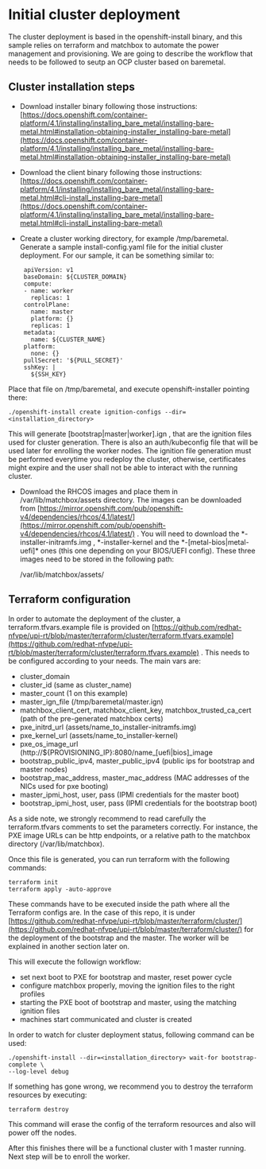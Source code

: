 # Initial cluster deployment

The cluster deployment is based in the openshift-install binary, and this sample relies on terraform and matchbox to automate the power management and provisioning. We are going to describe the workflow that needs to be followed to seutp an OCP cluster based on baremetal.

## Cluster installation steps

 - Download installer binary following those instructions: [https://docs.openshift.com/container-platform/4.1/installing/installing_bare_metal/installing-bare-metal.html#installation-obtaining-installer_installing-bare-metal](https://docs.openshift.com/container-platform/4.1/installing/installing_bare_metal/installing-bare-metal.html#installation-obtaining-installer_installing-bare-metal)
 - Download the client binary following those instructions: [https://docs.openshift.com/container-platform/4.1/installing/installing_bare_metal/installing-bare-metal.html#cli-install_installing-bare-metal](https://docs.openshift.com/container-platform/4.1/installing/installing_bare_metal/installing-bare-metal.html#cli-install_installing-bare-metal)
 - Create a cluster working directory, for example /tmp/baremetal. Generate a sample install-config.yaml file for the initial cluster deployment. For our sample, it can be something similar to:

		apiVersion: v1
		baseDomain: ${CLUSTER_DOMAIN}
		compute:
		- name: worker
		  replicas: 1
		controlPlane:
		  name: master
		  platform: {}
		  replicas: 1
		metadata:
		  name: ${CLUSTER_NAME}
		platform:
		  none: {}
		pullSecret: '${PULL_SECRET}'
		sshKey: |
		  ${SSH_KEY}
Place that file on /tmp/baremetal, and execute openshift-installer pointing there:

    ./openshift-install create ignition-configs --dir=<installation_directory>

This will generate [bootstrap|master|worker].ign , that are the ignition files used for cluster generation. There is also an auth/kubeconfig file that will be used later for enrolling the worker nodes. The ignition file generation must be performed everytime you redeploy the cluster, otherwise, certificates might expire and the user shall not be able to interact with the running cluster. 

- Download the RHCOS images and place them in /var/lib/matchbox/assets directory. The images can be downloaded from [https://mirror.openshift.com/pub/openshift-v4/dependencies/rhcos/4.1/latest/](https://mirror.openshift.com/pub/openshift-v4/dependencies/rhcos/4.1/latest/) . You will need to download the *-installer-initramfs.img , *-installer-kernel  and the *-[metal-bios|metal-uefi]\* ones (this one depending on your BIOS/UEFI config). These three images need to be stored in the following path:

    /var/lib/matchbox/assets/

## Terraform configuration
In order to automate the deployment of the cluster, a terraform.tfvars.example file is provided on [https://github.com/redhat-nfvpe/upi-rt/blob/master/terraform/cluster/terraform.tfvars.example](https://github.com/redhat-nfvpe/upi-rt/blob/master/terraform/cluster/terraform.tfvars.example) . This needs to be configured according to your needs. The main vars are:
- cluster_domain
- cluster_id (same as cluster_name)
- master_count (1 on this example)
- master_ign_file (/tmp/baremetal/master.ign)
- matchbox_client_cert, matchbox_client_key, matchbox_trusted_ca_cert (path of the pre-generated matchbox certs)
- pxe_initrd_url (assets/name_to_installer-initramfs.img)
- pxe_kernel_url (assets/name_to_installer-kernel)
- pxe_os_image_url (http://${PROVISIONING_IP}:8080/name_[uefi|bios]_image
- bootstrap_public_ipv4, master_public_ipv4 (public ips for bootstrap and master nodes)
- bootstrap_mac_address, master_mac_address (MAC addresses of the NICs used for pxe booting)
- master_ipmi_host, user, pass (IPMI credentials for the master boot)
- bootstrap_ipmi_host, user, pass (IPMI credentials for the bootstrap boot)

As a side note, we strongly recommend to read carefully the terraform.tfvars comments to set the parameters correctly. For instance, the PXE image URLs can be http endpoints, or a relative path to the matchbox directory (/var/lib/matchbox).

Once this file is generated, you can run terraform with the following commands:

    terraform init
    terraform apply -auto-approve

These commands have to be executed inside the path where all the Terraform configs are. In the case of this repo, it is under [https://github.com/redhat-nfvpe/upi-rt/blob/master/terraform/cluster/](https://github.com/redhat-nfvpe/upi-rt/blob/master/terraform/cluster/) for the deployment of the bootstrap and the master. The worker will be explained in another section later on.

This will execute the followign workflow:

 - set next boot to PXE for bootstrap and master, reset power cycle
 - configure matchbox properly, moving the ignition files to the right profiles
 - starting the PXE boot of bootstrap and master, using the matching ignition files
 - machines start communicated and cluster is created

In order to watch for cluster deployment status, following command can be used:

    ./openshift-install --dir=<installation_directory> wait-for bootstrap-complete \
    --log-level debug

If something has gone wrong, we recommend you to destroy the terraform resources by executing:

    terraform destroy

This command will erase the config of the terraform resources and also will power off the nodes.

After this finishes there will be a functional cluster with 1 master running. Next step will be to enroll the worker.
